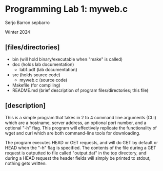 # Programming Lab 1: myweb.c
Serjo Barron
sepbarro

Winter 2024

## [files/directories]
 - bin (will hold binary/executable when "make" is called)
 - doc (holds lab documentation)
    - lab1.pdf (lab documentation)
 - src (holds source code)
    - myweb.c (source code)
 - Makefile (for compiling)
 - README.md (brief description of program files/directories; this file)

## [description]
This is a simple program that takes in 2 to 4 command line arguments (CLI) which are a hostname, server address, an optional port number, and a optional "-h" flag. This program will effectively replicate the functionality of wget and curl which are both command-line tools for downloading.

The program executes HEAD or GET requests, and will do GET by default or HEAD when the "-h" flag is specified. The contents of the file during a GET request is outputted to file called "output.dat" in the top directory, and during a HEAD request the header fields will simply be printed to stdout, nothing gets written.